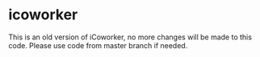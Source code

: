 icoworker
=========

This is an old version of iCoworker, no more changes will be made to this code. Please use code from master branch if needed.
